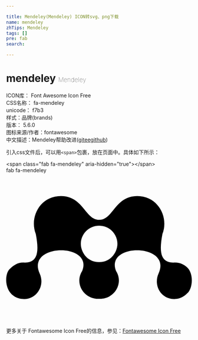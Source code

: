 ```yaml
---

title: Mendeley(Mendeley) ICON转svg、png下载
name: mendeley
zhTips: Mendeley
tags: []
pre: fab
search: 

---
```


# mendeley  <small style="font-size: 60%;font-weight: 100">Mendeley</small>


<div class="detail-page">
<p>
<span>
ICON库：
<span class="badge-secondary badge">Font Awesome Icon Free</span> 
</span>
<br/>
<span>
CSS名称：
<span class="badge-secondary badge">fa-mendeley</span> 
</span>
<br/>
<span>
unicode：
<span class="badge-secondary badge">f7b3</span> 
<copy-btn content='f7b3' btn-title=""></copy-btn>
<copy-btn :content='String.fromCodePoint(parseInt("f7b3", 16))' btn-title="复制U"></copy-btn>
</span><br/><span>样式：<span class="badge-light badge">品牌(brands)</span></span>
<br/>
<span>
版本：
<span class="badge-secondary badge">5.6.0</span> 
</span>
<br/>
<span>图标来源/作者：<span class="badge-light badge">fontawesome</span></span> 
<br/>
<span class="zh-detail">中文描述：<span class="badge-primary badge">Mendeley</span><span class="help-link"><span>帮助改进</span>(<a href="https://gitee.com/liuwave/icon-helper/edit/master/json/fontawesome/brands/mendeley.json" target="_blank" rel="noopener noreferrer">gitee</a><a href="https://github.com/liuwave/icon-helper/edit/master/json/fontawesome/brands/mendeley.json" target="_blank" rel="noopener noreferrer">github</a></span>)</span><br/>
</p>
</div>
<div class="alert alert-dark">
  <i class="fab fa-mendeley fa-xs"></i>
  <i class="fab fa-mendeley fa-sm"></i>
  <i class="fab fa-mendeley fa-lg"></i>
  <i class="fab fa-mendeley fa-2x"></i>
  <i class="fab fa-mendeley fa-3x"></i>
  <i class="fab fa-mendeley fa-5x"></i>
  <i class="fab fa-mendeley fa-7x"></i>
</div>
<div>
  <p>引入css文件后，可以用<code>&lt;span&gt;</code>包裹，放在页面中。具体如下所示：    
  </p>
  <div class="alert alert-primary" style="font-size: 14px">
    &lt;span class="fab fa-mendeley" aria-hidden="true"&gt;&lt;/span&gt;
    <copy-btn content='<span class="fab fa-mendeley" aria-hidden="true"></span>'></copy-btn>
  </div>
  <div class="alert alert-secondary">
    <i class="fab fa-mendeley"
    style="font-size: 24px"
    aria-hidden="true"></i> fab fa-mendeley
    <copy-btn content="fab fa-mendeley" btn-title="复制图标名称"></copy-btn>
  </div>
</div>
<div id="svg" class="svg-wrap">
<svg xmlns="http://www.w3.org/2000/svg" viewBox="0 0 640 512"><path d="M624.6 325.2c-12.3-12.4-29.7-19.2-48.4-17.2-43.3-1-49.7-34.9-37.5-98.8 22.8-57.5-14.9-131.5-87.4-130.8-77.4.7-81.7 82-130.9 82-48.1 0-54-81.3-130.9-82-72.9-.8-110.1 73.3-87.4 130.8 12.2 63.9 5.8 97.8-37.5 98.8-21.2-2.3-37 6.5-53 22.5-19.9 19.7-19.3 94.8 42.6 102.6 47.1 5.9 81.6-42.9 61.2-87.8-47.3-103.7 185.9-106.1 146.5-8.2-.1.1-.2.2-.3.4-26.8 42.8 6.8 97.4 58.8 95.2 52.1 2.1 85.4-52.6 58.8-95.2-.1-.2-.2-.3-.3-.4-39.4-97.9 193.8-95.5 146.5 8.2-4.6 10-6.7 21.3-5.7 33 4.9 53.4 68.7 74.1 104.9 35.2 17.8-14.8 23.1-65.6 0-88.3zm-303.9-19.1h-.6c-43.4 0-62.8-37.5-62.8-62.8 0-34.7 28.2-62.8 62.8-62.8h.6c34.7 0 62.8 28.1 62.8 62.8 0 25-19.2 62.8-62.8 62.8z"/></svg>
</div>
<detail full-name='fa-mendeley'></detail>
    
<div><p>更多关于  Fontawesome Icon Free的信息，参见：<a target="_blank" href="https://iconhelper.cn/fontawesome.html">Fontawesome Icon Free</a>
</p></div>
